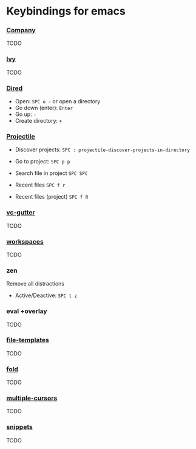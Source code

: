 # Keybindings for emacs

### [Company]()

TODO

### [Ivy]()

TODO

### [Dired](https://www.gnu.org/software/emacs/refcards/pdf/dired-ref.pdf)

- Open: `SPC o -` or open a directory
- Go down (enter): `Enter`
- Go up: `-`
- Create directory: `+`

### [Projectile](https://github.com/bbatsov/projectile)

- Discover projects: `SPC : projectile-discover-projects-in-directory`

- Go to project: `SPC p p`

- Search file in project `SPC SPC`

- Recent files `SPC f r`
- Recent files (project) `SPC f R`

### [vc-gutter]()

TODO

### [workspaces]()

TODO

### zen

Remove all distractions

- Active/Deactive: `SPC t z`

### eval +overlay

TODO

### [file-templates]()

TODO

### [fold]()

TODO

### [multiple-cursors]()

TODO

### [snippets]()

TODO
